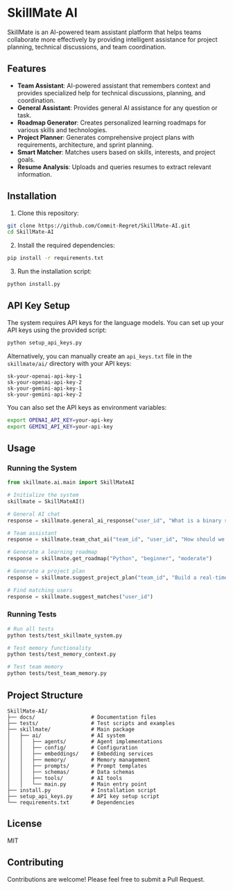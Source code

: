 # SkillMate AI

SkillMate is an AI-powered team assistant platform that helps teams collaborate more effectively by providing intelligent assistance for project planning, technical discussions, and team coordination.

## Features

- **Team Assistant**: AI-powered assistant that remembers context and provides specialized help for technical discussions, planning, and coordination.
- **General Assistant**: Provides general AI assistance for any question or task.
- **Roadmap Generator**: Creates personalized learning roadmaps for various skills and technologies.
- **Project Planner**: Generates comprehensive project plans with requirements, architecture, and sprint planning.
- **Smart Matcher**: Matches users based on skills, interests, and project goals.
- **Resume Analysis**: Uploads and queries resumes to extract relevant information.

## Installation

1. Clone this repository:
```bash
git clone https://github.com/Commit-Regret/SkillMate-AI.git
cd SkillMate-AI
```

2. Install the required dependencies:
```bash
pip install -r requirements.txt
```

3. Run the installation script:
```bash
python install.py
```

## API Key Setup

The system requires API keys for the language models. You can set up your API keys using the provided script:

```bash
python setup_api_keys.py
```

Alternatively, you can manually create an `api_keys.txt` file in the `skillmate/ai/` directory with your API keys:

```
sk-your-openai-api-key-1
sk-your-openai-api-key-2
sk-your-gemini-api-key-1
sk-your-gemini-api-key-2
```

You can also set the API keys as environment variables:
```bash
export OPENAI_API_KEY=your-api-key
export GEMINI_API_KEY=your-api-key
```

## Usage

### Running the System

```python
from skillmate.ai.main import SkillMateAI

# Initialize the system
skillmate = SkillMateAI()

# General AI chat
response = skillmate.general_ai_response("user_id", "What is a binary search tree?")

# Team assistant
response = skillmate.team_chat_ai("team_id", "user_id", "How should we structure our sprint planning?")

# Generate a learning roadmap
response = skillmate.get_roadmap("Python", "beginner", "moderate")

# Generate a project plan
response = skillmate.suggest_project_plan("team_id", "Build a real-time chat application")

# Find matching users
response = skillmate.suggest_matches("user_id")
```

### Running Tests

```bash
# Run all tests
python tests/test_skillmate_system.py

# Test memory functionality
python tests/test_memory_context.py

# Test team memory
python tests/test_team_memory.py
```

## Project Structure

```
SkillMate-AI/
├── docs/                  # Documentation files
├── tests/                 # Test scripts and examples
├── skillmate/             # Main package
│   ├── ai/                # AI system
│   │   ├── agents/        # Agent implementations
│   │   ├── config/        # Configuration
│   │   ├── embeddings/    # Embedding services
│   │   ├── memory/        # Memory management
│   │   ├── prompts/       # Prompt templates
│   │   ├── schemas/       # Data schemas
│   │   ├── tools/         # AI tools
│   │   └── main.py        # Main entry point
├── install.py             # Installation script
├── setup_api_keys.py      # API key setup script
└── requirements.txt       # Dependencies
```

## License

MIT

## Contributing

Contributions are welcome! Please feel free to submit a Pull Request. 